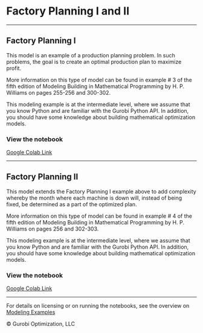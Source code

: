 # Factory Planning I and II

---
## Factory Planning I
This model is an example of a production planning problem. In such problems, the goal is to create an 
optimal production plan to maximize profit.

More information on this type of model can be found in example # 3 of the fifth edition of Modeling 
Building in Mathematical Programming by H. P. Williams on pages 255-256 and 300-302.

This modeling example is at the intermediate level, where we assume that you know Python and are familiar with 
the Gurobi Python API. In addition, you should have some knowledge about building mathematical optimization models.

### View the notebook

[Google Colab Link](https://colab.research.google.com/github/Gurobi/modeling-examples/blob/master/factory_planning_1_2/factory_planning_1.ipynb)

---
## Factory Planning II
This model extends the Factory Planning I example above to add complexity whereby the month where each machine is 
down will, instead of being fixed, be determined as a part of the optimized plan.

More information on this type of model can be found in example # 4 of the fifth edition of Modeling Building in 
Mathematical Programming by H. P. Williams on pages 256 and 302-303.

This modeling example is at the intermediate level, where we assume that you know Python and are familiar with 
the Gurobi Python API. In addition, you should have some knowledge about building mathematical optimization models.

### View the notebook

[Google Colab Link](https://colab.research.google.com/github/Gurobi/modeling-examples/blob/master/factory_planning_1_2/factory_planning_2.ipynb)


----
For details on licensing or on running the notebooks, see the overview on [Modeling Examples](../)

© Gurobi Optimization, LLC